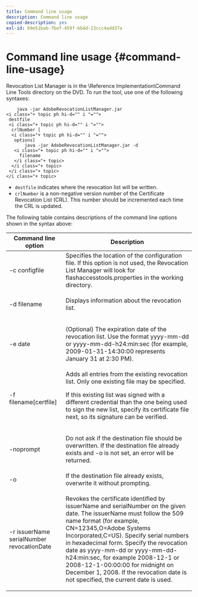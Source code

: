 ```yaml
---
title: Command line usage
description: Command line usage
copied-description: yes
exl-id: b9e51bab-7bef-459f-bb4d-13ccc4add37a
---
```

# Command line usage {#command-line-usage}

Revocation List Manager is in the \Reference Implementation\Command Line Tools directory on the DVD. To run the tool, use one of the following syntaxes:

```
    java -jar AdobeRevocationListManager.jar 
<i class="+ topic ph hi-d="" i "="">
 destfile 
 <i class="+ topic ph hi-d="" i "="">
  crlNumber [
  <i class="+ topic ph hi-d="" i "="">
   options] 
       java -jar AdobeRevocationListManager.jar -d 
   <i class="+ topic ph hi-d="" i "="">
     filename
   </i class="+ topic>
  </i class="+ topic>
 </i class="+ topic>
</i class="+ topic>
```

* `destfile` indicates where the revocation list will be written. 
* `crlNumber` is a non-negative version number of the Certificate Revocation List (CRL). This number should be incremented each time the CRL is updated.

The following table contains descriptions of the command line options shown in the syntax above: 

<table frame="all" colsep="1" rowsep="1" class="+ topic/table adobe-d/table " id="table_a3y_wqy_n4"> 
 <thead class="- topic/thead "> 
  <tr rowsep="1" class="- topic/row "> 
   <th colname="1" class="- topic/entry entry"> Command line option </th> 
   <th colname="2" class="- topic/entry entry"> Description </th> 
  </tr> 
 </thead>
 <tbody class="- topic/tbody "> 
  <tr rowsep="1" class="- topic/row "> 
   <td colname="1" class="- topic/entry "><span class="+ topic/ph pr-d/codeph codeph">-c configfile</span> </td> 
   <td colname="2" class="- topic/entry ">Specifies the location of the configuration file. If this option is not used, the Revocation List Manager will look for <span class="filepath"> flashaccesstools.properties</span> in the working directory. </td> 
  </tr> 
  <tr rowsep="1" class="- topic/row "> 
   <td colname="1" class="- topic/entry "><span class="+ topic/ph pr-d/codeph codeph">-d filename</span> </td> 
   <td colname="2" class="- topic/entry "> <p class="- topic/p ">Displays information about the revocation list. </p> </td> 
  </tr> 
  <tr rowsep="1" class="- topic/row "> 
   <td colname="1" class="- topic/entry "><span class="+ topic/ph pr-d/codeph codeph">-e date</span> </td> 
   <td colname="2" class="- topic/entry "> <p class="- topic/p ">(Optional) The expiration date of the revocation list. Use the format <span class="+ topic/ph pr-d/codeph codeph">yyyy-mm-dd</span> or <span class="+ topic/ph pr-d/codeph codeph">yyyy-mm-dd-h24:min:sec</span> (for example, 2009-01-31-14:30:00 represents January 31 at 2:30 PM). </p> </td> 
  </tr> 
  <tr rowsep="1" class="- topic/row "> 
   <td colname="1" class="- topic/entry "><span class="codeph">-f filename[certfile]</span> </td> 
   <td colname="2" class="- topic/entry ">Adds all entries from the existing revocation list. Only one existing file may be specified. <p class="- topic/p ">If this existing list was signed with a different credential than the one being used to sign the new list, specify its certificate file next, so its signature can be verified. </p> </td> 
  </tr> 
  <tr rowsep="1" class="- topic/row "> 
   <td colname="1" class="- topic/entry "><span class="codeph"> -noprompt</span> </td> 
   <td colname="2" class="- topic/entry "> <p class="- topic/p ">Do not ask if the destination file should be overwritten. If the destination file already exists and -o is not set, an error will be returned. </p> </td> 
  </tr> 
  <tr rowsep="1" class="- topic/row "> 
   <td colname="1" class="- topic/entry "><span class="codeph"> -o</span> </td> 
   <td colname="2" class="- topic/entry "> If the destination file already exists, overwrite it without prompting. </td> 
  </tr> 
  <tr rowsep="0" class="- topic/row "> 
   <td colname="1" class="- topic/entry "><span class="codeph">-r issuerName serialNumber revocationDate</span> </td> 
   <td colname="2" class="- topic/entry "> <p class="- topic/p ">Revokes the certificate identified by <span class="codeph"> issuerName</span> and <span class="codeph"> serialNumber</span> on the given date. The <span class="codeph"> issuerName</span> must follow the 509 name format (for example, <span class="codeph"> CN=12345,O=Adobe Systems Incorporated,C=US</span>). Specify serial numbers in hexadecimal form. Specify the revocation date as <span class="+ topic/ph pr-d/codeph codeph">yyyy-mm-dd</span> or <span class="+ topic/ph pr-d/codeph codeph">yyyy-mm-dd-h24:min:sec</span>, for example 2008-12-1 or 2008-12-1-00:00:00 for midnight on December 1, 2008. If the revocation date is not specified, the current date is used. </p> </td> 
  </tr> 
 </tbody> 
</table>
